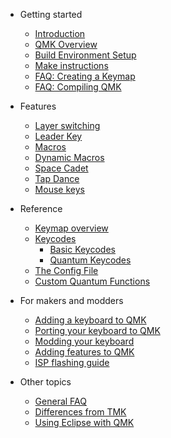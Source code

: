* Getting started 
  * [Introduction](home.md)
  * [QMK Overview](qmk_overview.md)
  * [Build Environment Setup](build_environment_setup.md)
  * [Make instructions](make_instructions.md)
  * [FAQ: Creating a Keymap](faq_keymap.md)
  * [FAQ: Compiling QMK](faq_build.md)

* Features
  * [Layer switching](key_functions.md)
  * [Leader Key](leader_key.md)
  * [Macros](macros.md)
  * [Dynamic Macros](dynamic_macros.md)
  * [Space Cadet](space_cadet_shift.md)
  * [Tap Dance](tap_dance.md)
  * [Mouse keys](mouse_keys.md)

* Reference
  * [Keymap overview](keymap.md)
  * [Keycodes](keycodes.md)
    * [Basic Keycodes](basic_keycodes.md)
    * [Quantum Keycodes](quantum_keycodes.md)
  * [The Config File](config_options.md)
  * [Custom Quantum Functions](custom_quantum_functions.md)
  
* For makers and modders
  * [Adding a keyboard to QMK](adding_a_keyboard_to_qmk.md)
  * [Porting your keyboard to QMK](porting_your_keyboard_to_qmk.md)
  * [Modding your keyboard](modding_your_keyboard.md)
  * [Adding features to QMK](adding_features_to_qmk.md)
  * [ISP flashing guide](isp_flashing_guide.md)
  
* Other topics
  * [General FAQ](faq.md)
  * [Differences from TMK](differences_from_tmk.md)
  * [Using Eclipse with QMK](eclipse.md)
